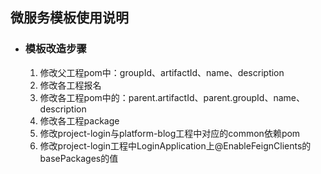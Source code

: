 ## 微服务模板使用说明
- ### 模板改造步骤
  1. 修改父工程pom中：groupId、artifactId、name、description
  1. 修改各工程报名
  1. 修改各工程pom中的：parent.artifactId、parent.groupId、name、description
  1. 修改各工程package
  1. 修改project-login与platform-blog工程中对应的common依赖pom
  1. 修改project-login工程中LoginApplication上@EnableFeignClients的basePackages的值
